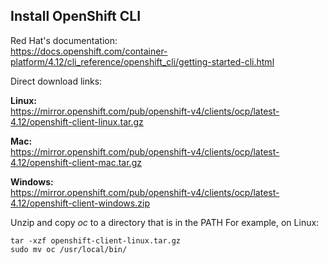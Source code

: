 ## Install OpenShift CLI


Red Hat's documentation:<br>
https://docs.openshift.com/container-platform/4.12/cli_reference/openshift_cli/getting-started-cli.html

Direct download links:

**Linux:**<br>
https://mirror.openshift.com/pub/openshift-v4/clients/ocp/latest-4.12/openshift-client-linux.tar.gz 

**Mac:**<br>
https://mirror.openshift.com/pub/openshift-v4/clients/ocp/latest-4.12/openshift-client-mac.tar.gz 

**Windows:**<br>
https://mirror.openshift.com/pub/openshift-v4/clients/ocp/latest-4.12/openshift-client-windows.zip 


Unzip and copy *oc* to a directory that is in the PATH 
For example, on Linux:
```
tar -xzf openshift-client-linux.tar.gz
sudo mv oc /usr/local/bin/
```
